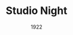 ---
title: Studio Night
date: 1922
closing_date:
layout: productions
playbill:
Theatre: Theatre Jacksonville
cast:
- Aunt Polly At the Exposition: Adnah Duckworth
- Blackface Sketch: Jane Hopkins
- Cuthbert, Clarence and Claud:
  - E.S. Beauchamp-Nobbs
  - Ralph Cooper
  - Thomas Shuff
- Greater Love Hath No Maid: Morris Diamond
- Marionette Number:
  - Rose Baldwin
  - Vide Broward
  - Winifred Snowden
- The Man on the Curb - The Woman: Dore' Beauchamp-Nobbs
- The Man on the Curb - The Man: E.S. Beauchamp-Nobbs
crew:
- Stage Setting:
  - Mr. Charles Tharp
  - Mrs. Charles Tharp
external_links:
---
